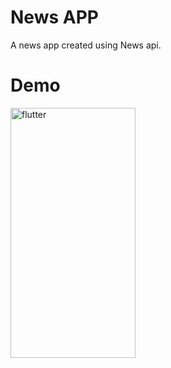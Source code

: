 # News APP

A news app created using News api.
# Demo

<img src="/images/ezgif.com-gif-maker.gif" alt="flutter" width="200" height="400"/>

